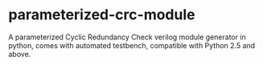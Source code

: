 parameterized-crc-module
========================

A parameterized Cyclic Redundancy Check verilog module generator in python, comes with automated testbench,
compatible with Python 2.5 and above.

